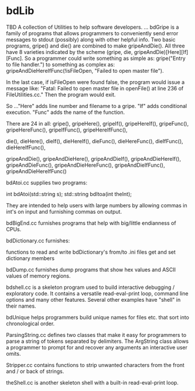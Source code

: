 # bdLib
TBD
A collection of Utilities to help software developers.
...
bdGripe is a family of programs that allows programmers to conveniently send error messages to stdout (possibly) along with other helpful info.  Two basic programs, gripe() and die() are combined to make gripeAndDie().  All three have 8 varieties indicated by the scheme (gripe, die, gripeAndDie)[Here][If][Func].  So a programmer could write something as simple as: gripe("Entry to file handler.") to something as complex as: gripeAndDieHereIfFunc(!isFileOpen, "Failed to open master file").

In the last case, if isFileOpen were found false, the program would issue a message like: "Fatal: Failed to open master file in openFile() at line 236 of FileUtilities.cc."  Then the program would exit.

So ..."Here" adds line number and filename to a gripe.  "If" adds conditional execution.  "Func" adds the name of the function.

There are 24 in all:
gripe(), gripeHere(), gripeIf(), gripeHereIf(), gripeFunc(), gripeHereFunc(), gripeIfFunc(), gripeHereIfFunc(),

die(), dieHere(), dieIf(), dieHereIf(), dieFunc(), dieHereFunc(), dieIfFunc(), dieHereIfFunc(),

gripeAndDie(), gripeAndDieHere(), gripeAndDieIf(), gripeAndDieHereIf(), gripeAndDieFunc(), gripeAndDieHereFunc(), gripeAndDieIfFunc(), gripeAndDieHereIfFunc()

bdAtoi.cc supplies two programs:

int bdAtoi(std::string s);
std::string bdItoa(int theInt);

They are intended to help users with large numbers by allowing commas in int's on input and furnishing commas on output.

bdBigEnd.cc furnishes programs that help with big/little endianness of CPUs.

bdDictionary.cc furnishes:

functions to read and write bdDictionary's from/to .ini files 
get and set dictionary members

bdDump.cc furnishes dump programs that show hex values and ASCII values of memory regions.

bdshell.cc is a skeleton program used to build interactive debugging / exploratory code.  It contains a versatile read-eval-print loop, command line options and many other features.  Several other examples have 
"shell" in their names.

bdUnique helps programmers build unique names for files etc. that sort into chronological order.

ParsingString.cc defines two classes that make it easy for programmers to parse a string of tokens separated by delimiters.  The ArgString class allows a programmer to prompt for and recover any arguments an interactive user omits.

Stripper.cc contains functions to strip unwanted characters from the front and / or back of strings.

theShell.cc is another skeleton shell with a built-in read-eval-print loop.





